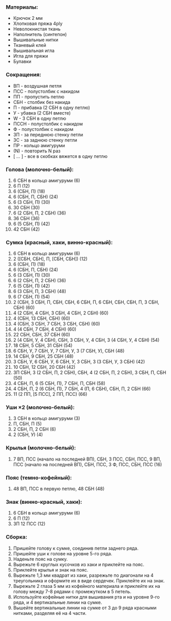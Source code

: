 ### Материалы:
- Крючок 2 мм
- Хлопковая пряжа 4ply
- Неволокнистая ткань
- Наполнитель (синтепон)
- Вышивальные нитки
- Тканевый клей
- Вышивальная игла
- Игла для пряжи
- Булавки

### Сокращения:
- ВП - воздушная петля
- ПСС - полустолбик с накидом
- ПП - пропустить петлю
- СБН - столбик без накида
- П - прибавка (2 СБН в одну петлю)
- У - убавка (2 СБН вместе)
- W - 3 СБН в одну петлю
- ПССН - полустолбик с накидом
- Ф - полустолбик с накидом
- ЗП - за переднюю стенку петли
- ЗС - за заднюю стенку петли
- ПР - кольцо амигуруми
- (N) - повторить N раз
- [ ... ] - все в скобках вяжется в одну петлю

### Голова (молочно-белый):
1. 6 СБН в кольцо амигуруми (6)
2. 6 П (12)
3. 6 (СБН, П) (18)
4. 6 (СБН, П, СБН) (24)
5. 6 (3 СБН, П) (30)
6. 30 СБН (30)
7. 6 (2 СБН, П, 2 СБН) (36)
8. 36 СБН (36)
9. 6 (5 СБН, П) (42)
10. 42 СБН (42)

### Сумка (красный, хаки, винно-красный):
1. 6 СБН в кольцо амигуруми (6)
2. 2 ([СБН, СБН], П, [СБН, СБН]) (12)
3. 6 (СБН, П) (18)
4. 6 (СБН, П, СБН) (24)
5. 6 (3 СБН, П) (30)
6. 6 (2 СБН, П, 2 СБН) (36)
7. 6 (5 СБН, П) (42)
8. 6 (3 СБН, П, 3 СБН) (48)
9. 6 (7 СБН, П) (54)
10. 2 (СБН, 3 СБН, П, СБН, СБН, 6 СБН, П, 6 СБН, СБН, СБН, П, 3 СБН, СБН) (60)
11. 4 (2 СБН, 4 СБН, 3 СБН, 4 СБН, 2 СБН) (60)
12. 4 (СБН, 13 СБН, СБН) (60)
13. 4 (СБН, 3 СБН, 7 СБН, 3 СБН, СБН) (60)
14. 4 (4 СБН, 7 СБН, 4 СБН) (60)
15. 22 СБН, СБН, 37 СБН (60)
16. 2 (4 СБН, У, 4 СБН), СБН, 3 СБН, У, 4 СБН, 3 (4 СБН, У, 4 СБН) (54)
17. 18 СБН, 5 СБН, 31 СБН (54)
18. 6 СБН, У, 7 СБН, У, 7 СБН, У, 3 (7 СБН, У), СБН (48)
19. 14 СБН, 9 СБН, 25 СБН (48)
20. 3 СБН, У, 6 СБН, У, 6 СБН, У, 3 СБН, 3 (3 СБН, У, 3 СБН) (42)
21. 10 СБН, 12 СБН, 20 СБН (42)
22. ЗП СБН, 3 (2 СБН, П, 2 СБН), СБН, 4 (2 СБН, П, 2 СБН), 3 СБН, П, СБН (50)
23. 4 СБН, П, 6 (5 СБН, П), 7 СБН, П, СБН (58)
24. 4 СБН, П, 2 (6 СБН, П), 7 СБН, 4 (П, 6 СБН), СБН, П, 2 СБН (66)
25. 11 (2 ПП, [5 ПСС], 2 ПП, ПСС) (66)

### Уши ×2 (молочно-белый):
1. 3 СБН в кольцо амигуруми (3)
2. П, СБН, П (5)
3. 2 СБН, П, 2 СБН (6)
4. 2 (СБН, У) (4)

### Крылья (молочно-белый):
1. 7 ВП, ПСС (начало на последней ВП), СБН, 3 ПСС, СБН, ПСС, 9 ВП, ПСС (начало на последней ВП), СБН, ПСС, 3 Ф, ПСС, СБН, ПСС (16)

### Пояс (темно-кофейный):
1. 48 ВП, ПСС в первую петлю, 48 СБН (48)

### Знак (винно-красный, хаки):
1. 6 СБН в кольцо амигуруми (6)
2. 6 П (12)
3. ЗП 12 ПСС (12)

### Сборка:
1. Пришейте голову к сумке, соединив петли заднего ряда.
2. Пришейте уши к голове на уровне 5-го ряда.
3. Наденьте пояс на сумку.
4. Вырежьте 6 круглых кусочков из хаки и приклейте на пояс.
5. Приклейте крылья и знак на пояс.
6. Вырежьте 1,3 мм квадрат из хаки, разрежьте по диагонали на 4 треугольника и оформите их в виде сердечек. Приклейте их на знак.
7. Вырежьте 2 глаза 5 мм из кофейного материала и приклейте их на голову между 7-8 рядами с промежутком в 5 петель.
8. Используйте кофейные нитки для вышивания рта и на уровне 9-го ряда, и 4 вертикальные линии на сумке.
9. Вышейте вертикальные линии на сумке от 3 до 9 ряда красными нитками, разделяя её на 4 части.
